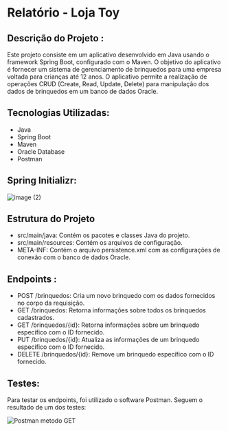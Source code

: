 # Relatório - Loja Toy

## Descrição do Projeto : 
Este projeto consiste em um aplicativo desenvolvido em Java usando o framework Spring Boot, configurado com o Maven. O objetivo do aplicativo é fornecer um sistema de gerenciamento de brinquedos para uma empresa voltada para crianças até 12 anos. O aplicativo permite a realização de operações CRUD (Create, Read, Update, Delete) para manipulação dos dados de brinquedos em um banco de dados Oracle.

## Tecnologias Utilizadas:
- Java
- Spring Boot
- Maven
- Oracle Database
- Postman

## Spring Initializr:

![image (2)](https://github.com/CalinaThalya/CP2-de-Java/assets/116985483/a1c457b2-3cae-4616-8cf9-580da3d6285e)




## Estrutura do Projeto
- src/main/java: Contém os pacotes e classes Java do projeto.
- src/main/resources: Contém os arquivos de configuração.
- META-INF: Contém o arquivo persistence.xml com as configurações de conexão com o banco de dados Oracle.


## Endpoints :

- POST /brinquedos: Cria um novo brinquedo com os dados fornecidos no corpo da requisição.
- GET /brinquedos: Retorna informações sobre todos os brinquedos cadastrados.
- GET /brinquedos/{id}: Retorna informações sobre um brinquedo específico com o ID fornecido.
- PUT /brinquedos/{id}: Atualiza as informações de um brinquedo específico com o ID fornecido.
- DELETE /brinquedos/{id}: Remove um brinquedo específico com o ID fornecido.

## Testes:
Para testar os endpoints, foi utilizado o software Postman. Seguem o resultado de um dos testes:



![Postman metodo GET](https://github.com/CalinaThalya/CP2-de-Java/assets/116985483/a1aa62d2-6f27-461d-b3c8-430916e3b03f)





